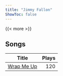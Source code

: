 ```yaml
---
title: "Jimmy Fallon"
ShowToc: false
---
```


{{< more >}}

## Songs
Title | Plays 
----- | -----: 
[Wrap Me Up](/songs/wrap-me-up) | 120

